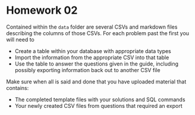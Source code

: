 # Homework 02

Contained within the `data` folder are several CSVs and markdown files describing the columns of those CSVs. For each problem past the first you will need to
* Create a table within your database with appropriate data types
* Import the information from the appropriate CSV into that table
* Use the table to answer the questions given in the guide, including possibly exporting information back out to another CSV file

Make sure when all is said and done that you have uploaded material that contains:
* The completed template files with your solutions and SQL commands
* Your newly created CSV files from questions that required an export

